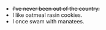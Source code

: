 * ~~I've never been out of the country.~~
* I like oatmeal rasin cookies. 
* I once swam with manatees. 
